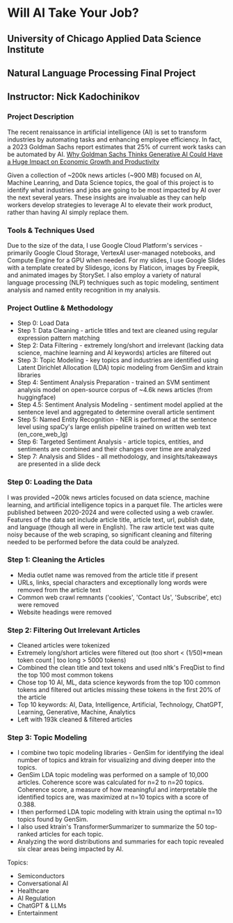 # Will AI Take Your Job?
## University of Chicago Applied Data Science Institute
## Natural Language Processing Final Project
## Instructor: Nick Kadochinikov

### Project Description
The recent renaissance in artificial intelligence (AI) is set to transform industries by automating tasks and enhancing employee efficiency. In fact, a 2023 Goldman Sachs report estimates that 25% of current work tasks can be automated by AI. [Why Goldman Sachs Thinks Generative AI Could Have a Huge Impact on Economic Growth and Productivity](https://www.aei.org/articles/why-goldman-sachs-thinks-generative-ai-could-have-a-huge-impact-on-economic-growth-and-productivity/)

Given a collection of ~200k news articles (~900 MB) focused on AI, Machine Leanring, and Data Science topics, the goal of this project is to identify what industries and jobs are going to be most impacted by AI over the next several years. These insights are invaluable as they can help workers develop strategies to leverage AI to elevate their work product, rather than having AI simply replace them.

### Tools & Techniques Used
Due to the size of the data, I use Google Cloud Platform's services - primarily Google Cloud Storage, VertexAI user-managed notebooks, and Compute Engine for a GPU when needed. For my slides, I use Google Slides with a template created by Slidesgo, icons by Flaticon, images by Freepik, and animated images by StorySet. I also employ a variety of natural language processing (NLP) techniques such as topic modeling, sentiment analysis and named entity recognition in my analysis.

### Project Outline & Methodology
- Step 0: Load Data
- Step 1: Data Cleaning - article titles and text are cleaned using regular expression pattern matching
- Step 2: Data Filtering - extremely long/short and irrelevant (lacking data science, machine learning and AI keywords) articles are filtered out
- Step 3: Topic Modeling - key topics and industries are identified using Latent Dirichlet Allocation (LDA) topic modeling from GenSim and ktrain libraries
- Step 4: Sentiment Analysis Preparation - trained an SVM sentiment analysis model on open-source corpus of ~4.6k news articles (from huggingface)
- Step 4.5: Sentiment Analysis Modeling - sentiment model applied at the sentence level and aggregated to determine overall article sentiment
- Step 5: Named Entity Recognition - NER is performed at the sentence level using spaCy's large enlish pipeline trained on written web text (en_core_web_lg)
- Step 6: Targeted Sentiment Analysis - article topics, entities, and sentiments are combined and their changes over time are analyzed
- Step 7: Analysis and Slides - all methodology, and insights/takeaways are presented in a slide deck

### Step 0: Loading the Data
I was provided ~200k news articles focused on data science, machine learning, and artificial intelligence topics in a parquet file. The articles were published between 2020-2024 and were collected using a web crawler. Features of the data set include article title, article text, url, publish date, and language (though all were in English). The raw article text was quite noisy because of the web scraping, so significant cleaning and filtering needed to be performed before the data could be analyzed.

### Step 1: Cleaning the Articles
- Media outlet name was removed from the article title if present
- URLs, links, special characters and exceptionally long words were removed from the article text
- Common web crawl remnants ('cookies', 'Contact Us', 'Subscribe', etc) were removed
- Website headings were removed

### Step 2: Filtering Out Irrelevant Articles
- Cleaned articles were tokenized
- Extremely long/short articles were filtered out (too short < (1/50)*mean token count | too long > 5000 tokens)
- Combined the clean title and text tokens and used nltk's FreqDist to find the top 100 most common tokens
- Chose top 10 AI, ML, data science keywords from the top 100 common tokens and filtered out articles missing these tokens in the first 20% of the article
- Top 10 keywords: AI, Data, Intelligence, Artificial, Technology, ChatGPT, Learning, Generative, Machine, Analytics
- Left with 193k cleaned & filtered articles

### Step 3: Topic Modeling
- I combine two topic modeling libraries - GenSim for identifying the ideal number of topics and ktrain for visualizing and diving deeper into the topics.
- GenSim LDA topic modeling was performed on a sample of 10,000 articles. Coherence score was calculated for n=2 to n=20 topics. Coherence score, a measure of how meaningful and interpretable the identified topics are, was maximized at n=10 topics with a score of 0.388.
- I then performed LDA topic modeling with ktrain using the optimal n=10 topics found by GenSim.
- I also used ktrain's TransformerSummarizer to summarize the 50 top-ranked articles for each topic.
- Analyzing the word distributions and summaries for each topic revealed six clear areas being impacted by AI.

Topics:
- Semiconductors
- Conversational AI
- Healthcare
- AI Regulation
- ChatGPT & LLMs
- Entertainment




